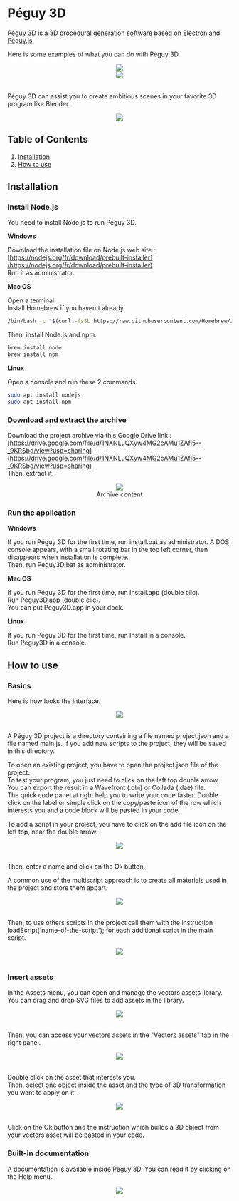 # Péguy 3D
Péguy 3D is a 3D procedural generation software based on [Electron](https://www.electronjs.org/) and [Péguy.js](https://github.com/Killfaeh/Peguy.js).</br>

Here is some examples of what you can do with Péguy 3D.</br>

<div align="center">
<img src="./demos/quickStartDemoScreenshot.png"></br>
<img src="./demos/screenshot-01.png">
</div></br>

Péguy 3D can assist you to create ambitious scenes in your favorite 3D program like Blender.</br>

<div align="center">
<img src="./demos/buildingsIllustration.jpg">
</div>

## Table of Contents

1. [Installation](#installation)
2. [How to use](#how-to-use)

## Installation

### Install Node.js

You need to install Node.js to run Péguy 3D.

**Windows**

Download the installation file on Node.js web site : [https://nodejs.org/fr/download/prebuilt-installer](https://nodejs.org/fr/download/prebuilt-installer) </br>
Run it as administrator.

**Mac OS**

Open a terminal. </br>
Install Homebrew if you haven't already.

```bash
/bin/bash -c "$(curl -fsSL https://raw.githubusercontent.com/Homebrew/install/HEAD/install.sh)"
```

Then, install Node.js and npm.

```bash
brew install node
brew install npm
```

**Linux**

Open a console and run these 2 commands.

```bash
sudo apt install nodejs
sudo apt install npm
```

### Download and extract the archive

Download the project archive via this Google Drive link : [https://drive.google.com/file/d/1NXNLuQXyw4MG2cAMu1ZAfI5--_9KRSbg/view?usp=sharing](https://drive.google.com/file/d/1NXNLuQXyw4MG2cAMu1ZAfI5--_9KRSbg/view?usp=sharing)</br>
Then, extract it.

<div align="center">
<img src="./doc/archiveContent.png"></br>
Archive content
</div>

### Run the application

**Windows**

If you run Péguy 3D for the first time, run install.bat as administrator. 
A DOS console appears, with a small rotating bar in the top left corner, then disappears when installation is complete.</br>
Then, run Peguy3D.bat as administrator.

**Mac OS**

If you run Péguy 3D for the first time, run Install.app (double clic). </br>
Run Peguy3D.app (double clic).</br>
You can put Peguy3D.app in your dock.

**Linux**

If you run Péguy 3D for the first time, run Install in a console. </br>
Run Peguy3D in a console.

## How to use

### Basics

Here is how looks the interface.</br>

<div align="center">
<img src="./demos/quickStartDemoScreenshot.png">
</div></br>

A Péguy 3D project is a directory containing a file named project.json and a file named main.js. 
If you add new scripts to the project, they will be saved in this directory.</br>

To open an existing project, you have to open the project.json file of the project.</br>
To test your program, you just need to click on the left top double arrow.</br>
You can export the result in a Wavefront (.obj) or Collada (.dae) file.</br>
The quick code panel at right help you to write your code faster. 
Double click on the label or simple click on the copy/paste icon of the row which interests you and a code block will be pasted in your code.</br>

To add a script in your project, you have to click on the add file icon on the left top, near the double arrow. </br>

<div align="center">
<img src="./doc/02-addScript.png">
</div></br>

Then, enter a name and click on the Ok button.</br>

A common use of the multiscript approach is to create all materials used in the project and store them appart.</br>

<div align="center">
<img src="./doc/04-materialsScript.png">
</div></br>

Then, to use others scripts in the project call them with the instruction loadScript('name-of-the-script'); for each additional script in the main script.</br>

<div align="center">
<img src="./doc/05-includeScript.png">
</div></br>

### Insert assets

In the Assets menu, you can open and manage the vectors assets library.</br>
You can drag and drop SVG files to add assets in the library.</br>

<div align="center">
<img src="./doc/06-vectorialAssetsLibrary.png">
</div></br>

Then, you can access your vectors assets in the "Vectors assets" tab in the right panel.</br>

<div align="center">
<img src="./doc/07-vectorialAssetsLibraryQuickAccess.png">
</div></br>

Double click on the asset that interests you.</br>
Then, select one object inside the asset and the type of 3D transformation you want to apply on it.</br>

<div align="center">
<img src="./doc/08-insertVectorialAsset.png">
</div></br>

Click on the Ok button and the instruction which builds a 3D object from your vectors asset will be pasted in your code.

### Built-in documentation

A documentation is available inside Péguy 3D. You can read it by clicking on the Help menu.</br>

<div align="center">
<img src="./doc/10-help.png">
</div></br>
